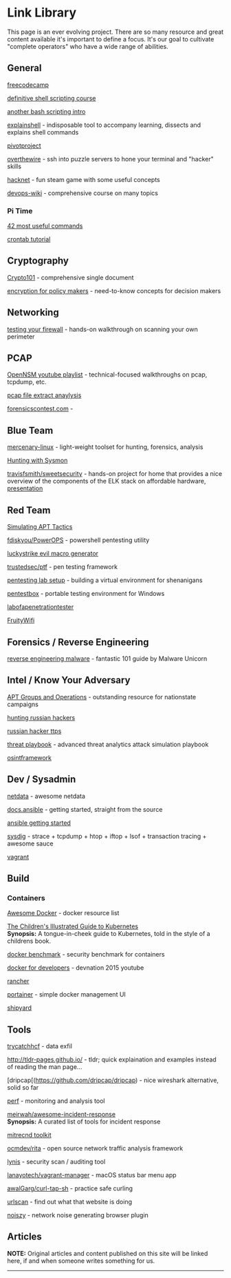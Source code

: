 # Link Library

This page is an ever evolving project.  There are so many resource and great content available it's important to define a focus.  It's our goal to cultivate "complete operators" who have a wide range of abilities.

## General

[freecodecamp](https://freecodecamp.com)  

[definitive shell scripting course](https://bash.cyberciti.biz/guide/Main_Page)  

[another bash scripting intro](http://ryanstutorials.net/bash-scripting-tutorial/bash-script.php)  

[explainshell](http://www.explainshell.com/﻿) - indisposable tool to accompany learning, dissects and explains shell commands

[pivotproject](http://pivotproject.org)  

[overthewire](overthewire.org) - ssh into puzzle servers to hone your terminal and "hacker" skills  

[hacknet](http://www.hacknet-os.com/) - fun steam game with some useful concepts

[devops-wiki](https://github.com/Leo-G/DevopsWiki) - comprehensive course on many topics


### Pi Time

[42 most useful commands](http://www.circuitbasics.com/useful-raspberry-pi-commands/)  

[crontab tutorial](https://thepihut.com/blogs/raspberry-pi-tutorials/34930820-running-things-regularly-cron)  



## Cryptography

[Crypto101](https://9d0df72831e4b345bb93-4b37fd03e6af34f2323bb971f72f0c0d.ssl.cf5.rackcdn.com/Crypto101.pdf) - comprehensive single document  

[encryption for policy makers](https://www.cs.princeton.edu/~felten/encryption_primer.pdf) - need-to-know concepts for decision makers


## Networking

[testing your firewall](https://www.digitalocean.com/community/tutorials/how-to-test-your-firewall-configuration-with-nmap-and-tcpdump) - hands-on walkthrough on scanning your own perimeter  


## PCAP

[OpenNSM youtube playlist](https://www.youtube.com/playlist?list=PLhzl7jzJnJGw3NS-bwF63KnSNmO1dUemh) - technical-focused walkthroughs on pcap, tcpdump, etc.

[pcap file extract anaylysis](http://packetreport.com/network-packet-capture-file-extraction-analysis/)  

[forensicscontest.com](http://forensicscontest.com/) -  


## Blue Team

[mercenary-linux](https://hunttools.gitbooks.io/mercenary-linux/content/) - light-weight toolset for hunting, forensics, analysis  

[Hunting with Sysmon](https://onedrive.live.com/redir?resid=D026B4699190F1E6!2843&authkey=!AMvCRTKB_V1J5ow&ithint=file%2cpptx)  

[travisfsmith/sweetsecurity](https://github.com/TravisFSmith/SweetSecurity) - hands-on project for home that provides a nice overview of the components of the ELK stack on affordable hardware, [presentation](http://www.irongeek.com/i.php?page=videos/bsidessf2016/bsidessf-110-sweet-security-deploying-a-defensive-raspberry-pi-travis-smith)  


## Red Team

[Simulating APT Tactics](https://gallery.technet.microsoft.com/Advanced-Threat-Analytics-8b0a86bc)  

[fdiskyou/PowerOPS](https://github.com/fdiskyou/PowerOPS) - powershell pentesting utility  

[luckystrike evil macro generator](https://www.shellntel.com/blog/2016/9/13/luckystrike-a-database-backed-evil-macro-generator)  

[trustedsec/ptf](https://github.com/trustedsec/ptf) - pen testing framework  

[pentesting lab setup](http://resources.infosecinstitute.com/setting-pentest-lab-pfsense-virtualbox/) - building a virtual environment for shenanigans

[pentestbox](https://pentestbox.org/) - portable testing environment for Windows

[labofapenetrationtester](http://www.labofapenetrationtester.com/)  

[FruityWifi](https://github.com/xtr4nge/FruityWifi/wiki/Manual)


## Forensics / Reverse Engineering

[reverse engineering malware](https://securedorg.github.io/RE101/intro/) - fantastic  101 guide by Malware Unicorn


## Intel / Know Your Adversary

[APT Groups and Operations](https://docs.google.com/spreadsheets/u/1/d/1H9_xaxQHpWaa4O_Son4Gx0YOIzlcBWMsdvePFX68EKU/pubhtml) - outstanding resource for nationstate campaigns

[hunting russian hackers](https://www.wired.com/2017/03/russian-hacker-spy-botnet/)  

[russian hacker ttps](https://medium.com/@chrismcnab/alexseys-ttps-1204d9050551#.pce34us2c)  

[threat playbook](https://gallery.technet.microsoft.com/Advanced-Threat-Analytics-8b0a86bc) - advanced threat analytics attack simulation playbook

[osintframework](http://osintframework.com/)









## Dev / Sysadmin

[netdata](http://netdata.firehol.org/) - awesome netdata

[docs.ansible](http://docs.ansible.com/) - getting started, straight from the source  

[ansible getting started](https://gorillalogic.com/blog/getting-started-with-ansible/)  

[sysdig](www.sysdig.org) - strace + tcpdump + htop + iftop + lsof + transaction tracing + awesome sauce  

[vagrant]()

## Build



### Containers

[Awesome Docker](github.com/veggiemonk/awesome-docker/README.md) - docker resource list

[The Children's Illustrated Guide to Kubernetes](https://deis.com/blog/2016/kubernetes-illustrated-guide/)  
**Synopsis:** A tongue-in-cheek guide to Kubernetes, told in the style of a childrens book.

[docker benchmark](https://github.com/docker/docker-bench-security) - security benchmark for containers  

[docker for developers](https://developers.redhat.com/video/youtube/czH9qZUusLs/) - devnation 2015 youtube  

[rancher](rancher.com)  

[portainer](portainer.io) - simple docker management UI

[shipyard](shiphard.)

## Tools

[trycatchhcf](https://github.com/trycatchhcf/cloakify) - data exfil

http://tldr-pages.github.io/ - tldr; quick explaination and examples instead of reading the man page...

[dripcap[(https://github.com/dripcap/dripcap) - nice wireshark alternative, solid so far

[perf](http://www.tecmint.com/perf-performance-monitoring-and-analysis-tool-for-linux/) - monitoring and analysis tool  

[meirwah/awesome-incident-response](https://github.com/meirwah/awesome-incident-response)  
**Synopsis:** A curated list of tools for incident response  

[mitrecnd toolkit](https://github.com/mitrecnd)  

[ocmdev/rita](https://github.com/ocmdev/rita) - open source network traffic analysis framework  

[lynis](https://cisofy.com/download/lynis/) - security scan / auditing tool  

[lanayotech/vagrant-manager](https://github.com/lanayotech/vagrant-manager) - macOS status bar menu app

[awalGarg/curl-tap-sh](https://github.com/awalGarg/curl-tap-sh) - practice safe curling

[urlscan](https://urlscan.io/) - find out what that website is doing  

[noiszy](https://noiszy.com/) - network noise generating browser plugin


## Articles

**NOTE:** Original articles and content published on this site will be linked here, if and when someone writes something for us.



----
